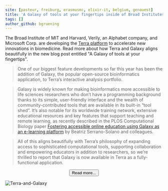 ```yaml
---
site: [pasteur, freiburg, erasmusmc, elixir-it, belgium, genouest]
title: 'A Galaxy of tools at your fingertips inside of Broad Institutes Terra'
tags: []
author_github: bgruening
---
```



The Broad Institute of MIT and Harvard, Verily, an Alphabet company, and Microsoft Corp. are developing the [Terra platform](https://terra.bio/)
to accelerate new innovations in biomedicine. Read more about how Terra and Galaxy aligns beautifully in the new blog post entitled
"A Galaxy of tools at your fingertips".

>  One of our biggest feature developments so far this year has been the addition of Galaxy, the popular open-source bioinformatics application, to Terra’s interactive analysis portfolio. 
   
>  Galaxy is widely known for making bioinformatics more accessible to life sciences researchers who don’t have a programming background thanks to
  its simple, user-friendly interface and the wealth of community-contributed tools that are available in its built-in “tool shed”. It’s also notable
  for its worldwide training network, extensive educational resources and key features that support teaching and remote learning, as recently described
  in the PLOS Computational Biology paper [Fostering accessible online education using Galaxy as an e-learning platform](https://doi.org/10.1371/journal.pcbi.1008923)
  by Beatriz Serrano-Solano and colleagues. 

>  All of this aligns beautifully with Terra’s philosophy of expanding access to sophisticated computational tools, supporting collaboration and
   empowering educators in addition to researchers, so we’re thrilled to report that Galaxy is now available in Terra as a fully-functional application. 

<div align="center">
<a href="https://terra.bio/a-galaxy-of-tools-at-your-fingertips/"><button type="button" class="btn btn-primary btn-lg">Read more...</button></a>
</div>

![Terra-and-Galaxy](/assets/media/terra-galaxy.png)

